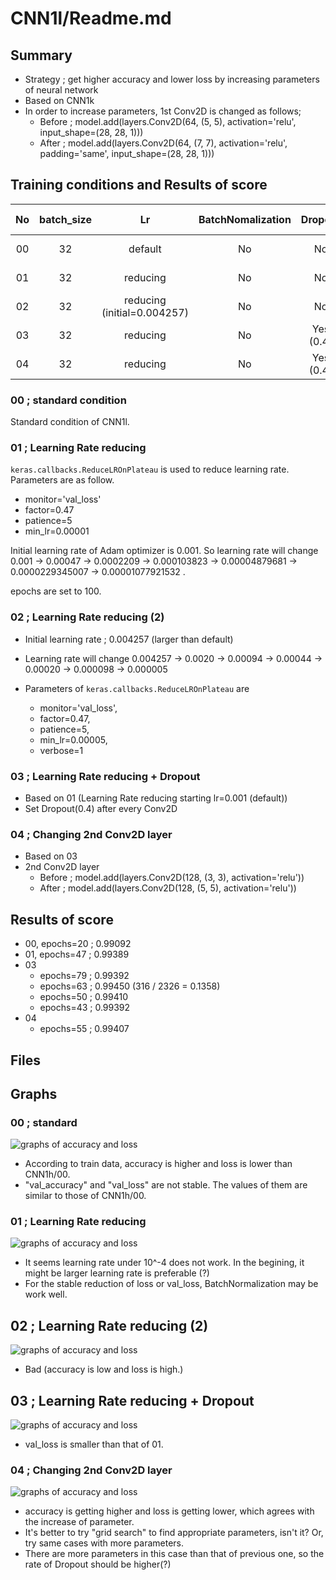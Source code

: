 # CNN1l/Readme.md

## Summary
- Strategy ; get higher accuracy and lower loss by increasing parameters of neural network
- Based on CNN1k
- In order to increase parameters, 1st Conv2D is changed as follows;
  - Before ; model.add(layers.Conv2D(64, (5, 5), activation='relu', input_shape=(28, 28, 1)))
  - After ; model.add(layers.Conv2D(64, (7, 7), activation='relu', padding='same', input_shape=(28, 28, 1)))

## Training conditions and Results of score

| No | batch_size | Lr | BatchNomalization | Dropout | Min of val_loss | Max of val_accuracy | Score |
| :-: | :-:        |:-: | :-:               | :-: | :-: | :-: |:-:|
| 00  | 32 | default  | No | No | 0.03399 (epochs=20) | 0.99298 (epochs=34) | 0.99092 (epochs=20)|
| 01  | 32 | reducing  | No | No | 0.02485 (epochs=47) | 0.99417 (epochs=47) | 0.99389 (epochs=47)|
| 02  | 32 | reducing (initial=0.004257)| No | No | 0.04623 (epochs=68) | 0.98798 (epochs=68) | |
| 03  | 32 | reducing | No | Yes (0.4) | 0.02212 (epochs=79)| 0.99476 (epochs=75) | ***0.99450*** (epochs=63)|
| 04  | 32 | reducing | No | Yes (0.4) | 0.02218 (epochs=55)| 0.99452 (epochs=73) | 0.99407 (epochs=55)|


### 00 ; standard condition
Standard condition of CNN1l.

### 01 ; Learning Rate reducing
```keras.callbacks.ReduceLROnPlateau``` is used to reduce learning rate. Parameters are as follow.

- monitor='val_loss'
- factor=0.47
- patience=5
- min_lr=0.00001

Initial learning rate of Adam optimizer is 0.001. So learning rate will change 0.001 -> 0.00047 -> 0.0002209 -> 0.000103823 -> 0.00004879681 -> 0.0000229345007 -> 0.00001077921532 .

epochs are set to 100.

### 02 ; Learning Rate reducing (2)
- Initial learning rate ; 0.004257 (larger than default)
- Learning rate will change 0.004257 -> 0.0020 -> 0.00094 -> 0.00044 -> 0.00020 -> 0.000098 -> 0.000005

- Parameters of ```keras.callbacks.ReduceLROnPlateau``` are
  - monitor='val_loss',
  - factor=0.47,
  - patience=5,
  - min_lr=0.00005,
  - verbose=1

### 03 ; Learning Rate reducing + Dropout
- Based on 01 (Learning Rate reducing starting lr=0.001 (default))
- Set Dropout(0.4) after every Conv2D

### 04 ; Changing 2nd Conv2D layer
- Based on 03
- 2nd Conv2D layer
  - Before ; model.add(layers.Conv2D(128, (3, 3), activation='relu'))
  - After  ; model.add(layers.Conv2D(128, (5, 5), activation='relu'))

## Results of score
- 00, epochs=20 ; 0.99092
- 01, epochs=47 ; 0.99389
- 03
  - epochs=79 ; 0.99392
  - epochs=63 ; 0.99450 (316 / 2326 = 0.1358)
  - epochs=50 ; 0.99410
  - epochs=43 ; 0.99392
- 04
  - epochs=55 ; 0.99407

## Files

## Graphs
### 00 ; standard
![graphs of accuracy and loss](./00/CNN1l_00.svg)
- According to train data, accuracy is higher and loss is lower than CNN1h/00.
- "val_accuracy" and "val_loss" are not stable. The values of them are similar to those of CNN1h/00.

### 01 ; Learning Rate reducing
![graphs of accuracy and loss](./01/CNN1l_01.svg)
- It seems learning rate under 10^-4 does not work. In the begining, it might be larger learning rate is preferable (?)
- For the stable reduction of loss or val_loss, BatchNormalization may be work well.

## 02 ; Learning Rate reducing (2)
![graphs of accuracy and loss](./02/CNN1l_02.svg)
- Bad (accuracy is low and loss is high.)

## 03 ; Learning Rate reducing + Dropout
![graphs of accuracy and loss](./03/CNN1l_03.svg)
- val_loss is smaller than that of 01.

### 04 ; Changing 2nd Conv2D layer
![graphs of accuracy and loss](./04/CNN1l_04.svg)
- accuracy is getting higher and loss is getting lower, which agrees with the increase of parameter.
- It's better to try "grid search" to find appropriate parameters, isn't it? Or, try same cases with more parameters.
- There are more parameters in this case than that of previous one, so the rate of Dropout should be higher(?)
